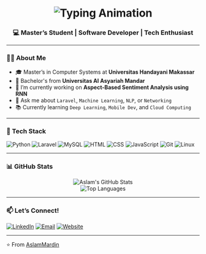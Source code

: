 <h1 align="center">
  <img src="https://readme-typing-svg.demolab.com?font=Fira+Code&pause=1000&color=20C20E&center=true&vCenter=true&width=435&lines=Hello%2C+I'm+Aslam+Mardin!;Full+Stack+Developer;Open+Source+Enthusiast;Tech+Innovator" alt="Typing Animation" />
</h1>
<h3 align="center">💻 Master’s Student | Software Developer | Tech Enthusiast</h3>

---

### 🧑‍💻 About Me
- 🎓 Master’s in Computer Systems at **Universitas Handayani Makassar**
- 🏫 Bachelor's from **Universitas Al Asyariah Mandar**
- 🔭 I’m currently working on **Aspect-Based Sentiment Analysis using RNN**
- 💬 Ask me about `Laravel`, `Machine Learning`, `NLP`, or `Networking`
- 📚 Currently learning `Deep Learning`, `Mobile Dev`, and `Cloud Computing`

---

### 🚀 Tech Stack
![Python](https://img.shields.io/badge/Python-3670A0?style=for-the-badge&logo=python&logoColor=ffdd54)
![Laravel](https://img.shields.io/badge/Laravel-FC1F20?style=for-the-badge&logo=laravel&logoColor=white)
![MySQL](https://img.shields.io/badge/MySQL-00000F?style=for-the-badge&logo=mysql&logoColor=white)
![HTML](https://img.shields.io/badge/HTML-E34F26?style=for-the-badge&logo=html5&logoColor=white)
![CSS](https://img.shields.io/badge/CSS-1572B6?style=for-the-badge&logo=css3&logoColor=white)
![JavaScript](https://img.shields.io/badge/JS-F7DF1E?style=for-the-badge&logo=javascript&logoColor=black)
![Git](https://img.shields.io/badge/Git-F05032?style=for-the-badge&logo=git&logoColor=white)
![Linux](https://img.shields.io/badge/Linux-FCC624?style=for-the-badge&logo=linux&logoColor=black)

---

### 📊 GitHub Stats
<p align="center">
  <img src="https://github-readme-stats.vercel.app/api?username=AslamMardin&show_icons=true&theme=radical" alt="Aslam's GitHub Stats" />
  <br />
  <img src="https://github-readme-stats.vercel.app/api/top-langs/?username=AslamMardin&layout=compact&theme=radical" alt="Top Languages" />
</p>

---

### 📫 Let’s Connect!
[![LinkedIn](https://img.shields.io/badge/LinkedIn-0A66C2?style=for-the-badge&logo=linkedin&logoColor=white)](https://www.linkedin.com/)
[![Email](https://img.shields.io/badge/Email-D14836?style=for-the-badge&logo=gmail&logoColor=white)](mailto:your@email.com)
[![Website](https://img.shields.io/badge/Website-000000?style=for-the-badge&logo=About.me&logoColor=white)](https://yourwebsite.com)

---

⭐️ From [AslamMardin](https://github.com/AslamMardin)
